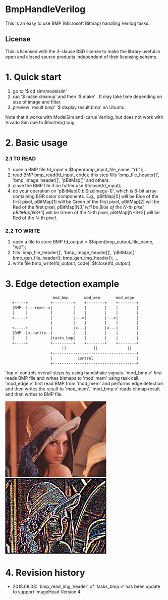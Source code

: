 # BmpHandleVerilog

This is an easy to use BMP (Microsoft Bitmap) handling Verilog tasks.

## License
This is licensed with the 3-clause BSD license to make the library useful in open and closed source products independent of their licensing scheme.

# 1. Quick start

   1) go to '$ cd sim/modelsim'
   2) run '$ make cleanup' and then '$ make'
      . It may take time depending on size of image and filter.
   3) preview 'result.bmp'
      '$ display result.bmp' on Ubuntu.

   Note that it works with ModelSim and icarus Verilog, but does not work with Vivado Sim due to $fwriteb() bug.

# 2. Basic usage

### 2.1 TO READ
   1) open a BMP file
      fd_input = $fopen(bmp_input_file_name, "rb");
   2) read BMP
      bmp_read(fd_input, code);
      this step fills 'bmp_file_header[]', 'bmp_image_header[]',
      'pBitMap[]' and others.
   3) close the BMP file if no futher use
      $fclose(fd_input);
   4) do your operation on 'pBitMap[0:biSizeImage-1]',
      which is 8-bit array containing BGR color components.
      E.g., pBitMap[0] will be Blue of the first pixel,
            pBitMap[1] will be Green of the first pixel,
            pBitMap[2] will be Red of the first pixel,
            pBitMap[N*3] will be Blue of the N-th pixel,
            pBitMap[N*3+1] will be Green of the N-th pixel,
            pBitMap[N*3+2] will be Red of the N-th pixel.

### 2.2 TO WRITE
   1) open a file to store BMP
      fd_output = $fopen(bmp_output_file_name, "wb");
   2) fills 'bmp_file_header[]', 'bmp_image_header[]', 'pBitMap[]'
      bmp_gen_file_header(); bmp_gen_img_header(); ...
   3) write file
        bmp_write(fd_output, code);
        $fclose(fd_output);
# 3. Edge detection example

```
                     mod_bmp       mod_mem       mod_edge
   +-----+          +---------+    +--------+    +--------+
   |BMP  |---read-->|         |    |        |    |        |
   |     |          |         |    |        |    |        |
   +-----+          |         |--->|        |--->|        |
                    |         |    |        |    |        |
   +-----+          |         |<---|        |<---|        |
   |BMP  |<--write--|         |    |        |    |        |
   |     |          |tasks_bmp|    |        |    |        |
   +-----+          +---------+    +--------+    +--------+
                         ||            ||             ||
                    +-------------------------------------+
                    |           control                   |
                    +-------------------------------------+
```

   'top.v' controls overall steps by using handshake signals.
   'mod_bmp.v' first reads BMP file and writes bitmaps to 'mod_mem' using task call.
   'mod_edge.v' first read BMP from 'mod_mem' and performs edge detection and then writes the result to 'mod_mem'.
   'mod_bmp.v' reads bitmap result and then writes to BMP file.
 
   ![Lenna orginal image](sim/modelsim/images/lenna_320x240.bmp) ![Lenna edge-detected image](sim/modelsim/images/lenna_320x240_result.bmp)
   
# 4. Revision history
   * 2018.08.03: 'bmp_read_img_header' of 'tasks_bmp.v' has been update to support ImageHead Version 4.

